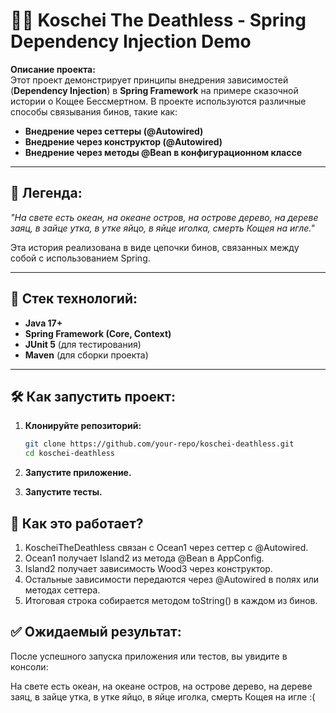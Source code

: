 # 🧙‍♂️ **Koschei The Deathless - Spring Dependency Injection Demo**

**Описание проекта:**  
Этот проект демонстрирует принципы внедрения зависимостей (**Dependency Injection**) в **Spring Framework** на примере сказочной истории о Кощее Бессмертном. В проекте используются различные способы связывания бинов, такие как:
- **Внедрение через сеттеры (@Autowired)**
- **Внедрение через конструктор (@Autowired)**
- **Внедрение через методы @Bean в конфигурационном классе**

---

## 📖 **Легенда:**
*"На свете есть океан, на океане остров, на острове дерево, на дереве заяц, в зайце утка, в утке яйцо, в яйце иголка, смерть Кощея на игле."*

Эта история реализована в виде цепочки бинов, связанных между собой с использованием Spring.

---

## 🚀 **Стек технологий:**
- **Java 17+**
- **Spring Framework (Core, Context)**
- **JUnit 5** (для тестирования)
- **Maven** (для сборки проекта)

---

## 🛠️ **Как запустить проект:**

1. **Клонируйте репозиторий:**
   ```bash
   git clone https://github.com/your-repo/koschei-deathless.git
   cd koschei-deathless

2. **Запустите приложение.**


3. **Запустите тесты.**


## 🔄 **Как это работает?**

1. KoscheiTheDeathless связан с Ocean1 через сеттер с @Autowired.
2. Ocean1 получает Island2 из метода @Bean в AppConfig.
3. Island2 получает зависимость Wood3 через конструктор.
4. Остальные зависимости передаются через @Autowired в полях или методах сеттера.
5. Итоговая строка собирается методом toString() в каждом из бинов.


## ✅ **Ожидаемый результат:**

После успешного запуска приложения или тестов, вы увидите в консоли:

На свете есть океан, на океане остров, на острове дерево, на дереве заяц, в зайце утка, в утке яйцо, в яйце иголка, смерть Кощея на игле :(

